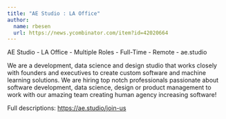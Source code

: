 ```yaml
---
title: "AE Studio : LA Office"
author:
  name: rbesen
  url: https://news.ycombinator.com/item?id=42020664
---
```

AE Studio - LA Office - Multiple Roles - Full-Time - Remote - ae.studio

We are a development, data science and design studio that works closely with founders and executives to create custom software and machine learning solutions.
We are hiring top notch professionals passionate about software development, data science, design or product management to work with our amazing team creating human agency increasing software!

Full descriptions: <a href="https:&#x2F;&#x2F;ae.studio&#x2F;join-us" rel="nofollow">https:&#x2F;&#x2F;ae.studio&#x2F;join-us</a>
<JobApplication />
